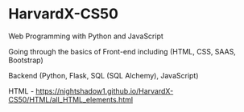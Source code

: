 # HarvardX-CS50
Web Programming with Python and JavaScript

Going through the basics of Front-end including (HTML, CSS, SAAS, Bootstrap) 

Backend (Python, Flask, SQL (SQL Alchemy), JavaScript)


HTML - <href>https://nightshadow1.github.io/HarvardX-CS50/HTML/all_HTML_elements.html</href>
